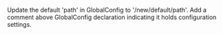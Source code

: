 Update the default 'path' in GlobalConfig to '/new/default/path'. Add a comment above GlobalConfig declaration indicating it holds configuration settings.

